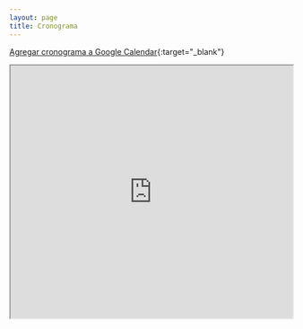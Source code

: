 ```yaml
---
layout: page
title: Cronograma
---
```


[Agregar cronograma a Google Calendar](https://calendar.google.com/calendar/?cid=b2Vxc3I3bzVmdGFlN2RhdjY0MnJpc20yYTRAZ3JvdXAuY2FsZW5kYXIuZ29vZ2xlLmNvbQ){:target="_blank"}

<iframe width="100%" height="450vh" src="https://docs.google.com/spreadsheets/d/e/2PACX-1vQzl0fIeUDo9iXbe85nmk7pXKI5Le409eHjLtwWbBWRcVOsIqmh9B75geugLXA5LeDg9NOIsRJVev4J/pubhtml?gid=1609411607&single=true&amp;widget=true&amp;headers=false&range=A:L"></iframe>
